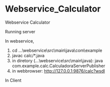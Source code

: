 # Webservice_Calculator
Webservice Calculator

Running server

In webservice,

1) cd ...\webservice\src\main\java\com\example
2) javac calc/*.java
3) in diretory (...\webservice\src\main\java): java com.example.calc.CalculadoraServerPublisher
4) in webbrowser: http://127.0.0.1:9876/calc?wsdl

In Client
